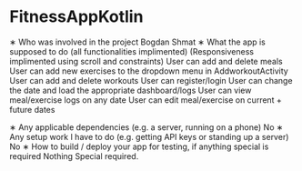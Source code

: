 # FitnessAppKotlin


∗ Who was involved in the project
Bogdan Shmat
∗ What the app is supposed to do (all functionalities implimented) (Responsiveness implimented using scroll and constraints)
User can add and delete meals
User can add new exercises to the dropdown menu in AddworkoutActivity
User can add and delete workouts
User can register/login
User can change the date and load the appropriate dashboard/logs
User can view meal/exercise logs on any date
User can edit meal/exercise on current + future dates

∗ Any applicable dependencies (e.g. a server, running on a phone)
No
∗ Any setup work I have to do (e.g. getting API keys or standing up a server)
No
∗ How to build / deploy your app for testing, if anything special is required
Nothing Special required.
